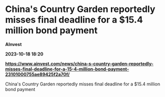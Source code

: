 # China's Country Garden reportedly misses final deadline for a $15.4 million bond payment
**AInvest**

**2023-10-18 18:20**

**https://www.ainvest.com/news/china-s-country-garden-reportedly-misses-final-deadline-for-a-15-4-million-bond-payment-23101000755ae89425f2a70f/**

China's Country Garden reportedly misses final deadline for a $15.4 million bond payment